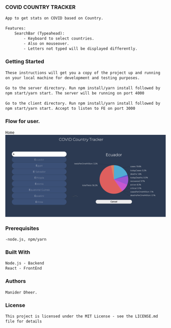 ### COVID COUNTRY TRACKER

```
App to get stats on COVID based on Country.

Features:
    SearchBar (Typeahead):
        - Keyboard to select countries.
        - Also on mouseover.
        - Letters not typed will be displayed differently.

```

### Getting Started

```
These instructions will get you a copy of the project up and running on your local machine for development and testing purposes.

Go to the server directory. Run npm install/yarn install followed by npm start/yarn start. The server will be running on port 4000

Go to the client directory. Run npm install/yarn install followed by npm start/yarn start. Accept to listen to FE on port 3000
```

### Flow for user.

`Home`
<img src="Screenshots/Home.png" alt="home">

### Prerequisites

```
-node.js, npm/yarn
```

### Built With

```
Node.js - Backend
React - FrontEnd
```

### Authors

```
Manider Dheer.
```

### License

```
This project is licensed under the MIT License - see the LICENSE.md file for details
```
